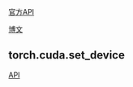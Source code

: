 

[官方API](https://pytorch.org/docs/master/generated/torch.nn.parallel.DistributedDataParallel.html)

[博文](https://blog.csdn.net/bsegebr/article/details/126064694)


## torch.cuda.set_device
[API](https://pytorch.org/docs/stable/_modules/torch/cuda.html#set_device)

## 
